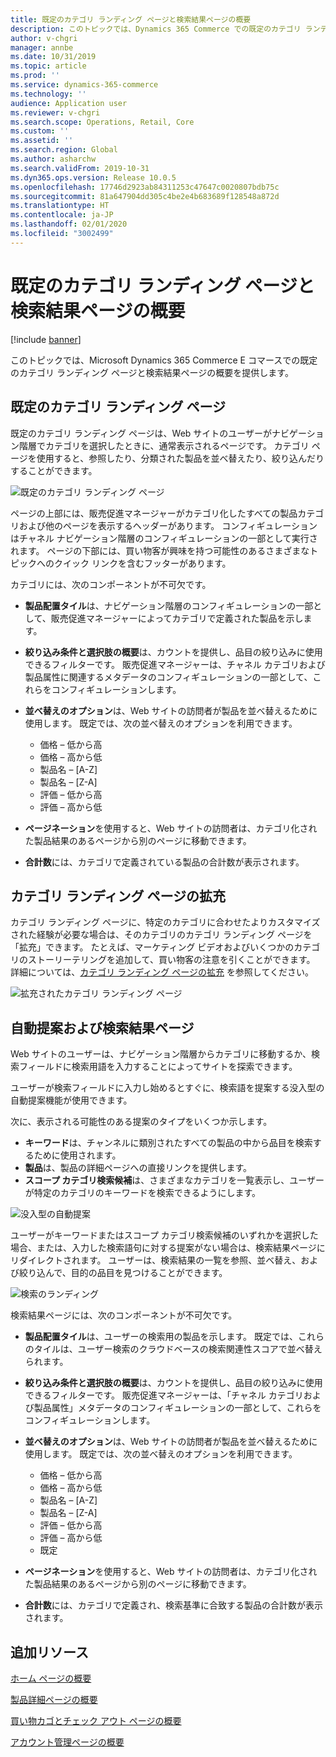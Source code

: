 ```yaml
---
title: 既定のカテゴリ ランディング ページと検索結果ページの概要
description: このトピックでは、Dynamics 365 Commerce での既定のカテゴリ ランディング ページと検索結果ページの概要を提供します。
author: v-chgri
manager: annbe
ms.date: 10/31/2019
ms.topic: article
ms.prod: ''
ms.service: dynamics-365-commerce
ms.technology: ''
audience: Application user
ms.reviewer: v-chgri
ms.search.scope: Operations, Retail, Core
ms.custom: ''
ms.assetid: ''
ms.search.region: Global
ms.author: asharchw
ms.search.validFrom: 2019-10-31
ms.dyn365.ops.version: Release 10.0.5
ms.openlocfilehash: 17746d2923ab84311253c47647c0020807bdb75c
ms.sourcegitcommit: 81a647904dd305c4be2e4b683689f128548a872d
ms.translationtype: HT
ms.contentlocale: ja-JP
ms.lasthandoff: 02/01/2020
ms.locfileid: "3002499"
---
```

# <a name="overview-of-default-category-landing-page-and-search-results-page"></a>既定のカテゴリ ランディング ページと検索結果ページの概要


[!include [banner](includes/banner.md)]

このトピックでは、Microsoft Dynamics 365 Commerce E コマースでの既定のカテゴリ ランディング ページと検索結果ページの概要を提供します。

## <a name="default-category-landing-page"></a>既定のカテゴリ ランディング ページ

既定のカテゴリ ランディング ページは、Web サイトのユーザーがナビゲーション階層でカテゴリを選択したときに、通常表示されるページです。 カテゴリ ページを使用すると、参照したり、分類された製品を並べ替えたり、絞り込んだりすることができます。

![既定のカテゴリ ランディング ページ](./media/SimpleCategoryLandingDressCategory.png)

ページの上部には、販売促進マネージャーがカテゴリ化したすべての製品カテゴリおよび他のページを表示するヘッダーがあります。 コンフィギュレーションはチャネル ナビゲーション階層のコンフィギュレーションの一部として実行されます。 ページの下部には、買い物客が興味を持つ可能性のあるさまざまなトピックへのクイック リンクを含むフッターがあります。

カテゴリには、次のコンポーネントが不可欠です。

- **製品配置タイル**は、ナビゲーション階層のコンフィギュレーションの一部として、販売促進マネージャーによってカテゴリで定義された製品を示します。
- **絞り込み条件と選択肢の概要**は、カウントを提供し、品目の絞り込みに使用できるフィルターです。 販売促進マネージャーは、チャネル カテゴリおよび製品属性に関連するメタデータのコンフィギュレーションの一部として、これらをコンフィギュレーションします。
- **並べ替えのオプション**は、Web サイトの訪問者が製品を並べ替えるために使用します。 既定では、次の並べ替えのオプションを利用できます。

    - 価格 – 低から高
    - 価格 – 高から低
    - 製品名 – \[A-Z\]
    - 製品名 – \[Z-A\]
    - 評価 – 低から高
    - 評価 – 高から低

- **ページネーション**を使用すると、Web サイトの訪問者は、カテゴリ化された製品結果のあるページから別のページに移動できます。
- **合計数**には、カテゴリで定義されている製品の合計数が表示されます。

## <a name="enrich-a-category-landing-page"></a>カテゴリ ランディング ページの拡充

カテゴリ ランディング ページに、特定のカテゴリに合わせたよりカスタマイズされた経験が必要な場合は、そのカテゴリのカテゴリ ランディング ページを「拡充」できます。 たとえば、マーケティング ビデオおよびいくつかのカテゴリのストーリーテリングを追加して、買い物客の注意を引くことができます。 詳細については、[カテゴリ ランディング ページの拡充](enrich-category-page.md) を参照してください。

![拡充されたカテゴリ ランディング ページ](./media/CategoryLandingPages.png)

## <a name="auto-suggest-and-search-results-pages"></a>自動提案および検索結果ページ

Web サイトのユーザーは、ナビゲーション階層からカテゴリに移動するか、検索フィールドに検索用語を入力することによってサイトを探索できます。

ユーザーが検索フィールドに入力し始めるとすぐに、検索語を提案する没入型の自動提案機能が使用できます。

次に、表示される可能性のある提案のタイプをいくつか示します。

- **キーワード**は、チャンネルに類別されたすべての製品の中から品目を検索するために使用されます。
- **製品**は、製品の詳細ページへの直接リンクを提供します。
- **スコープ カテゴリ検索候補**は、さまざまなカテゴリを一覧表示し、ユーザーが特定のカテゴリのキーワードを検索できるようにします。

![没入型の自動提案](./media/ImmersiveAutoSuggestUX.png)

ユーザーがキーワードまたはスコープ カテゴリ検索候補のいずれかを選択した場合、または、入力した検索語句に対する提案がない場合は、検索結果ページにリダイレクトされます。 ユーザーは、検索結果の一覧を参照、並べ替え、および絞り込んで、目的の品目を見つけることができます。

![検索のランディング](./media/SearchLanding.png)

検索結果ページには、次のコンポーネントが不可欠です。

- **製品配置タイル**は、ユーザーの検索用の製品を示します。 既定では、これらのタイルは、ユーザー検索のクラウドベースの検索関連性スコアで並べ替えられます。
- **絞り込み条件と選択肢の概要**は、カウントを提供し、品目の絞り込みに使用できるフィルターです。 販売促進マネージャーは、「チャネル カテゴリおよび製品属性」メタデータのコンフィギュレーションの一部として、これらをコンフィギュレーションします。
- **並べ替えのオプション**は、Web サイトの訪問者が製品を並べ替えるために使用します。 既定では、次の並べ替えのオプションを利用できます。

    - 価格 – 低から高
    - 価格 – 高から低
    - 製品名 – \[A-Z\]
    - 製品名 – \[Z-A\]
    - 評価 – 低から高
    - 評価 – 高から低
    - 既定

- **ページネーション**を使用すると、Web サイトの訪問者は、カテゴリ化された製品結果のあるページから別のページに移動できます。
- **合計数**には、カテゴリで定義され、検索基準に合致する製品の合計数が表示されます。

## <a name="additional-resources"></a>追加リソース

[ホーム ページの概要](quick-tour-home-page.md)

[製品詳細ページの概要](quick-tour-pdp.md)

[買い物カゴとチェック アウト ページの概要](quick-tour-cart-checkout.md)

[アカウント管理ページの概要](quick-tour-account-management.md)

